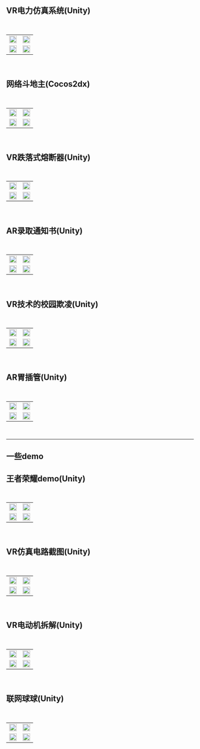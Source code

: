 
<table border="0">   
  <h2>VR电力仿真系统(Unity)</h2> 
  <tr>
    <td width="50%">    
      <img src="/VR电力系统/01.png" width="100%">      
    </td>
    <td width="50%">
      <img src="/VR电力系统/02.png" width="100%">      
    </td></br>
  </tr>
  <tr>
    <td width="50%">
      <img src="/VR电力系统/03.png" width="100%">      
    </td>
    <td width="50%">
      <img src="/VR电力系统/04.png" width="100%">      
    </td>
  </tr>
</table></br>

<table border="0">   
  <h2>网络斗地主(Cocos2dx)</h2> 
  <tr>
    <td width="50%">    
      <img src="/网络斗地主/01.png" width="100%">      
    </td>
    <td width="50%">
      <img src="/网络斗地主/02.png" width="100%">      
    </td></br>
  </tr>
  <tr>
    <td width="50%">
      <img src="/网络斗地主/03.png" width="100%">      
    </td>
    <td width="50%">
      <img src="/网络斗地主/04.png" width="100%">      
    </td>
  </tr>
</table></br>

<table border="0">   
  <h2>VR跌落式熔断器(Unity)</h2> 
  <tr>
    <td width="50%">    
      <img src="/跌落式熔断器/01.png" width="100%">      
    </td>
    <td width="50%">
      <img src="/跌落式熔断器/02.png" width="100%">      
    </td></br>
  </tr>
  <tr>
    <td width="50%">
      <img src="/跌落式熔断器/03.png" width="100%">      
    </td>
    <td width="50%">
      <img src="/跌落式熔断器/04.png" width="100%">      
    </td>
  </tr>
</table></br>

<table border="0">   
  <h2>AR录取通知书(Unity)</h2> 
  <tr>
    <td width="50%">    
      <img src="/AR录取通知书/01.png" width="100%">      
    </td>
    <td width="50%">
      <img src="/AR录取通知书/02.png" width="100%">      
    </td></br>
  </tr>
  <tr>
    <td width="50%">
      <img src="/AR录取通知书/03.png" width="100%">      
    </td>
    <td width="50%">
      <img src="/AR录取通知书/04.png" width="100%">      
    </td>
  </tr>
</table></br>

<table border="0">   
  <h2>VR技术的校园欺凌(Unity)</h2> 
  <tr>
    <td width="50%">    
      <img src="/VR校园欺凌/01.png" width="100%">      
    </td>
    <td width="50%">
      <img src="/VR校园欺凌/02.png" width="100%">      
    </td></br>
  </tr>
  <tr>
    <td width="50%">
      <img src="/VR校园欺凌/03.png" width="100%">      
    </td>
    <td width="50%">
      <img src="/VR校园欺凌/04.png" width="100%">      
    </td>
  </tr>
</table></br>

<table border="0">   
  <h2>AR胃插管(Unity)</h2> 
  <tr>
    <td width="50%">    
      <img src="/胃插管/01.png" width="100%">      
    </td>
    <td width="50%">
      <img src="/胃插管/02.png" width="100%">      
    </td></br>
  </tr>
  <tr>
    <td width="50%">
      <img src="/胃插管/03.png" width="100%">      
    </td>
    <td width="50%">
      <img src="/胃插管/04.png" width="100%">      
    </td>
  </tr>
</table></br>

****
<h2>一些demo</h2> 
<table border="0">   
  <h2>王者荣耀demo(Unity)</h2> 
  <tr>
    <td width="50%">    
      <img src="/王者荣耀demo/01.png" width="100%">      
    </td>
    <td width="50%">
      <img src="/王者荣耀demo/02.png" width="100%">      
    </td></br>
  </tr>
  <tr>
    <td width="50%">
      <img src="/王者荣耀demo/03.png" width="100%">      
    </td>
    <td width="50%">
      <img src="/王者荣耀demo/04.png" width="100%">      
    </td>
  </tr>
</table></br>

<table border="0">   
  <h2>VR仿真电路截图(Unity)</h2> 
  <tr>
    <td width="50%">    
      <img src="/仿真电路截图/01.png" width="100%">      
    </td>
    <td width="50%">
      <img src="/仿真电路截图/02.png" width="100%">      
    </td></br>
  </tr>
  <tr>
    <td width="50%">
      <img src="/仿真电路截图/03.png" width="100%">      
    </td>
    <td width="50%">
      <img src="/仿真电路截图/04.png" width="100%">      
    </td>
  </tr>
</table></br>

<table border="0">   
  <h2>VR电动机拆解(Unity)</h2> 
  <tr>
    <td width="50%">    
      <img src="/电动机拆解/01.png" width="100%">      
    </td>
    <td width="50%">
      <img src="/电动机拆解/02.png" width="100%">      
    </td></br>
  </tr>
  <tr>
    <td width="50%">
      <img src="/电动机拆解/03.png" width="100%">      
    </td>
    <td width="50%">
      <img src="/电动机拆解/04.png" width="100%">      
    </td>
  </tr>
</table></br>

<table border="0">   
  <h2>联网球球(Unity)</h2> 
  <tr>
    <td width="50%">    
      <img src="/联网球球/01.png" width="100%">      
    </td>
    <td width="50%">
      <img src="/联网球球/02.png" width="100%">      
    </td></br>
  </tr>
  <tr>
    <td width="50%">
      <img src="/联网球球/03.png" width="100%">      
    </td>
    <td width="50%">
      <img src="/联网球球/04.png" width="100%">      
    </td>
  </tr>
</table></br>
